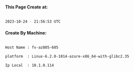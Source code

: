 
   
#### This Page Create at:

```bash

2023-10-24 - 21:56:53 UTC

```

#### Create By Machine:

```bash

Host Name : fv-az805-605

platform  : Linux-6.2.0-1014-azure-x86_64-with-glibc2.35

Ip Local  : 10.1.0.114

```

